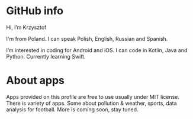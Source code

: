 # GitHub info

Hi, I’m Krzysztof

I'm from Poland. I can speak Polish, English, Russian and Spanish.

I’m interested in coding for Android and iOS. I can code in Kotlin, Java and Python. Currently learning Swift. 

# About apps

Apps provided on this profile are free to use usually under MIT license. There is variety of apps.
Some about pollution & weather, sports, data analysis for football. More is coming soon, stay tuned.
